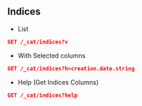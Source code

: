 ## Indices

* List

```json
GET /_cat/indices?v
```

* With Selected columns

```json
GET /_cat/indices?h=creation.date.string
```

* Help (Get Indices Columns)

```json
GET /_cat/indices?help
```




